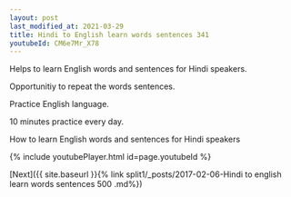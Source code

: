 ```yaml
---
layout: post
last_modified_at: 2021-03-29
title: Hindi to English learn words sentences 341 
youtubeId: CM6e7Mr_X78
---
```

 
 
Helps to learn English words and sentences for Hindi speakers.

Opportunitiy to repeat the words sentences. 

Practice English language. 
 
10 minutes practice every day. 
 
How to learn English words and sentences for Hindi speakers 
 
{% include youtubePlayer.html id=page.youtubeId %}
 
 
[Next]({{ site.baseurl }}{% link  split1/_posts/2017-02-06-Hindi to english learn words sentences 500 .md%})
 
